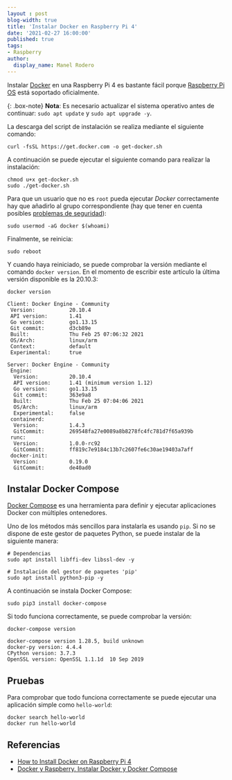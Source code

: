 ```yaml
---
layout : post
blog-width: true
title: 'Instalar Docker en Raspberry Pi 4'
date: '2021-02-27 16:00:00'
published: true
tags:
- Raspberry
author:
  display_name: Manel Rodero
---
```


Instalar [Docker](https://www.docker.com/) en una Raspberry Pi 4 es bastante fácil porque [Raspberry Pi OS](https://docs.docker.com/engine/install/debian/#install-using-the-convenience-script) está soportado oficialmente.

{: .box-note}
**Nota**: Es necesario actualizar el sistema operativo antes de continuar: `sudo apt update` y `sudo apt upgrade -y`.

La descarga del script de instalación se realiza mediante el siguiente comando:

```
curl -fsSL https://get.docker.com -o get-docker.sh
```

A continuación se puede ejecutar el siguiente comando para realizar la instalación:

```
chmod u+x get-docker.sh
sudo ./get-docker.sh
```

Para que un usuario que no es `root` pueda ejecutar _Docker_ correctamente hay que añadirlo al grupo correspondiente (hay que tener en cuenta posibles [problemas de seguridad](https://docs.docker.com/engine/security/security/#docker-daemon-attack-surface)):

```
sudo usermod -aG docker $(whoami)
```

Finalmente, se reinicia:

```
sudo reboot
```

Y cuando haya reiniciado, se puede comprobar la versión mediante el comando `docker version`. En el momento de escribir este artículo la última versión disponible es la 20.10.3:

```
docker version
```
```
Client: Docker Engine - Community
 Version:           20.10.4
 API version:       1.41
 Go version:        go1.13.15
 Git commit:        d3cb89e
 Built:             Thu Feb 25 07:06:32 2021
 OS/Arch:           linux/arm
 Context:           default
 Experimental:      true

Server: Docker Engine - Community
 Engine:
  Version:          20.10.4
  API version:      1.41 (minimum version 1.12)
  Go version:       go1.13.15
  Git commit:       363e9a8
  Built:            Thu Feb 25 07:04:06 2021
  OS/Arch:          linux/arm
  Experimental:     false
 containerd:
  Version:          1.4.3
  GitCommit:        269548fa27e0089a8b8278fc4fc781d7f65a939b
 runc:
  Version:          1.0.0-rc92
  GitCommit:        ff819c7e9184c13b7c2607fe6c30ae19403a7aff
 docker-init:
  Version:          0.19.0
  GitCommit:        de40ad0
```

## Instalar Docker Compose

[Docker Compose](https://docs.docker.com/compose/) es una herramienta para definir y ejecutar aplicaciones Docker con múltiples ontenedores.

Uno de los métodos más sencillos para instalarla es usando `pip`. Si no se dispone de este gestor de paquetes Python, se puede instalar de la siguiente manera:

```
# Dependencias
sudo apt install libffi-dev libssl-dev -y

# Instalación del gestor de paquetes 'pip'
sudo apt install python3-pip -y
```

A continuación se instala Docker Compose:

```
sudo pip3 install docker-compose
```
 
Si todo funciona correctamente, se puede comprobar la versión:

```
docker-compose version
```
```
docker-compose version 1.28.5, build unknown
docker-py version: 4.4.4
CPython version: 3.7.3
OpenSSL version: OpenSSL 1.1.1d  10 Sep 2019
```

## Pruebas

Para comprobar que todo funciona correctamente se puede ejecutar una aplicación simple como `hello-world`:

```
docker search hello-world
docker run hello-world
```

## Referencias

* [How to Install Docker on Raspberry Pi 4](https://linuxhint.com/install_docker_raspberry_pi-2/)
* [Docker y Raspberry. Instalar Docker y Docker Compose](https://www.atareao.es/como/docker-y-raspberry-instalar-docker-y-docker-compose/)

<p></p>

